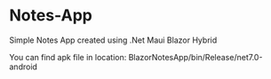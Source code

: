 # Notes-App
Simple Notes App created using .Net Maui Blazor Hybrid

You can find apk file in location: BlazorNotesApp/bin/Release/net7.0-android
